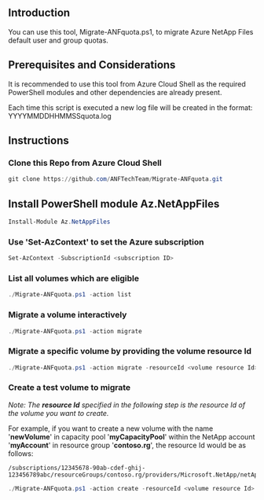 ## Introduction

You can use this tool, Migrate-ANFquota.ps1, to migrate Azure NetApp Files default user and group quotas. 

## Prerequisites and Considerations

It is recommended to use this tool from Azure Cloud Shell as the required PowerShell modules and other dependencies are already present.

Each time this script is executed a new log file will be created in the format: YYYYMMDDHHMMSSquota.log

## Instructions

### Clone this Repo from Azure Cloud Shell
```powershell
git clone https://github.com/ANFTechTeam/Migrate-ANFquota.git 
```

## Install PowerShell module Az.NetAppFiles
```powershell
Install-Module Az.NetAppFiles
```

### Use 'Set-AzContext' to set the Azure subscription
```powershell
Set-AzContext -SubscriptionId <subscription ID>
```

### List all volumes which are eligible
```powershell
./Migrate-ANFquota.ps1 -action list
```

### Migrate a volume interactively
```powershell
./Migrate-ANFquota.ps1 -action migrate
```

### Migrate a specific volume by providing the volume resource Id
```powershell
./Migrate-ANFquota.ps1 -action migrate -resourceId <volume resource Id>
```

### Create a test volume to migrate

_Note: The **resource Id** specified in the following step is the resource Id of the volume you want to create._

For example, if you want to create a new volume with the name '**newVolume**' in capacity pool '**myCapacityPool**' within the NetApp account '**myAccount**' in resource group '**contoso.rg**', the resource Id would be as follows:

```
/subscriptions/12345678-90ab-cdef-ghij-123456789abc/resourceGroups/contoso.rg/providers/Microsoft.NetApp/netAppAccounts/myAccount/capacityPools/myCapacityPool/volumes/newVolume
```

```powershell
./Migrate-ANFquota.ps1 -action create -resourceId <volume resource Id> -location <region for new volume> -subnetResourceId <existing delegated subnet Resource Id>
```
